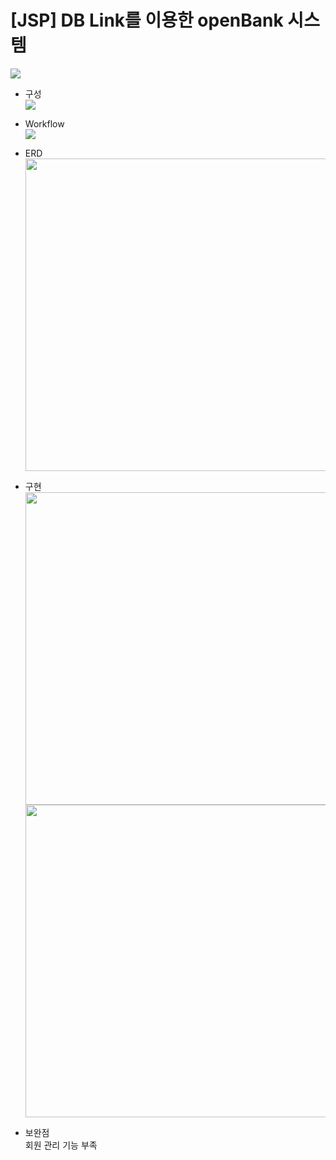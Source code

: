 # [JSP] DB Link를 이용한 openBank 시스템 <br>

<img src="https://github.com/juyub/JooBank/assets/126839881/43d71754-93ea-4425-8231-6585ba0f4b10"  /> <br>

- 구성 <br>
<img src="https://github.com/juyub/JooBank/assets/126839881/0b29f6ba-a1d6-44d8-97fb-406c2560d66c"  /> <br>

- Workflow <br>
<img src="https://github.com/juyub/JooBank/assets/126839881/ef8a48be-62e5-40a2-93be-71b93985dfc4"  /> <br>

- ERD <br> 
<img src="https://github.com/juyub/JooBank/assets/126839881/145802c5-3b90-4862-a6aa-6e86217736f1" width="500" /> <br>

- 구현 <br>
<img src="https://github.com/juyub/JooBank/assets/126839881/59a76ba7-093a-4207-9551-a40f01984c25" width="500" /> <br>
<img src="https://github.com/juyub/JooBank/assets/126839881/20fab094-e9d2-43ca-84d6-09a59c227357" width="500" /> <br>

- 보완점 <br>
회원 관리 기능 부족 <br>
